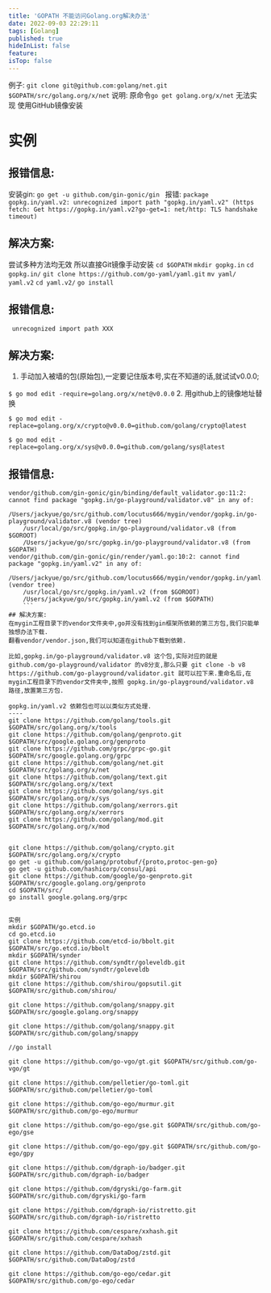 ```yaml
---
title: 'GOPATH 不能访问Golang.org解决办法'
date: 2022-09-03 22:29:11
tags: [Golang]
published: true
hideInList: false
feature: 
isTop: false
---
```

例子:
`git clone git@github.com:golang/net.git $GOPATH/src/golang.org/x/net`
说明:
原命令`go get golang.org/x/net`
无法实现
使用GitHub镜像安装


# 实例
## 报错信息:
安装gin:
`go get -u github.com/gin-gonic/gin `
报错:
`package gopkg.in/yaml.v2: unrecognized import path "gopkg.in/yaml.v2" (https fetch: Get https://gopkg.in/yaml.v2?go-get=1: net/http: TLS handshake timeout)`
## 解决方案:
尝试多种方法均无效
所以直接Git镜像手动安装
`cd $GOPATH`
`mkdir gopkg.in`
`cd gopkg.in/`
`git clone https://github.com/go-yaml/yaml.git`
`mv yaml/ yaml.v2`
`cd yaml.v2/`
`go install`

## 报错信息:
` unrecognized import path XXX`
## 解决方案:
1. 手动加入被墙的包(原始包),一定要记住版本号,实在不知道的话,就试试v0.0.0;

`$ go mod edit -require=golang.org/x/net@v0.0.0`
2. 用github上的镜像地址替换

`$ go mod edit -replace=golang.org/x/crypto@v0.0.0=github.com/golang/crypto@latest`

`$ go mod edit -replace=golang.org/x/sys@v0.0.0=github.com/golang/sys@latest`

## 报错信息:                                      
```
vendor/github.com/gin-gonic/gin/binding/default_validator.go:11:2: cannot find package "gopkg.in/go-playground/validator.v8" in any of:
	/Users/jackyue/go/src/github.com/locutus666/mygin/vendor/gopkg.in/go-playground/validator.v8 (vendor tree)
	/usr/local/go/src/gopkg.in/go-playground/validator.v8 (from $GOROOT)
	/Users/jackyue/go/src/gopkg.in/go-playground/validator.v8 (from $GOPATH)
vendor/github.com/gin-gonic/gin/render/yaml.go:10:2: cannot find package "gopkg.in/yaml.v2" in any of:
	/Users/jackyue/go/src/github.com/locutus666/mygin/vendor/gopkg.in/yaml.v2 (vendor tree)
	/usr/local/go/src/gopkg.in/yaml.v2 (from $GOROOT)
	/Users/jackyue/go/src/gopkg.in/yaml.v2 (from $GOPATH)
    ```
## 解决方案:
在mygin工程目录下的vendor文件夹中,go并没有找到gin框架所依赖的第三方包,我们只能单独想办法下载.
翻看vendor/vendor.json,我们可以知道在github下载到依赖.

比如,gopkg.in/go-playground/validator.v8 这个包,实际对应的就是 github.com/go-playground/validator 的v8分支,那么只要 git clone -b v8 https://github.com/go-playground/validator.git 就可以拉下来.重命名后,在mygin工程目录下的vendor文件夹中,按照 gopkg.in/go-playground/validator.v8 路径,放置第三方包.

gopkg.in/yaml.v2 依赖包也可以以类似方式处理.
----
git clone https://github.com/golang/tools.git $GOPATH/src/golang.org/x/tools
git clone https://github.com/golang/genproto.git $GOPATH/src/google.golang.org/genproto
git clone https://github.com/grpc/grpc-go.git $GOPATH/src/google.golang.org/grpc
git clone https://github.com/golang/net.git $GOPATH/src/golang.org/x/net
git clone https://github.com/golang/text.git $GOPATH/src/golang.org/x/text
git clone https://github.com/golang/sys.git $GOPATH/src/golang.org/x/sys
git clone https://github.com/golang/xerrors.git $GOPATH/src/golang.org/x/xerrors
git clone https://github.com/golang/mod.git $GOPATH/src/golang.org/x/mod


git clone https://github.com/golang/crypto.git $GOPATH/src/golang.org/x/crypto
go get -u github.com/golang/protobuf/{proto,protoc-gen-go}
go get -u github.com/hashicorp/consul/api
git clone https://github.com/google/go-genproto.git $GOPATH/src/google.golang.org/genproto
cd $GOPATH/src/
go install google.golang.org/grpc


实例
mkdir $GOPATH/go.etcd.io
cd go.etcd.io
git clone https://github.com/etcd-io/bbolt.git $GOPATH/src/go.etcd.io/bbolt
mkdir $GOPATH/synder
git clone https://github.com/syndtr/goleveldb.git $GOPATH/src/github.com/syndtr/goleveldb
mkdir $GOPATH/shirou
git clone https://github.com/shirou/gopsutil.git $GOPATH/src/github.com/shirou/

git clone https://github.com/golang/snappy.git $GOPATH/src/google.golang.org/snappy

git clone https://github.com/golang/snappy.git $GOPATH/src/github.com/golang/snappy

//go install  

git clone https://github.com/go-vgo/gt.git $GOPATH/src/github.com/go-vgo/gt

git clone https://github.com/pelletier/go-toml.git $GOPATH/src/github.com/pelletier/go-toml

git clone https://github.com/go-ego/murmur.git $GOPATH/src/github.com/go-ego/murmur

git clone https://github.com/go-ego/gse.git $GOPATH/src/github.com/go-ego/gse

git clone https://github.com/go-ego/gpy.git $GOPATH/src/github.com/go-ego/gpy

git clone https://github.com/dgraph-io/badger.git $GOPATH/src/github.com/dgraph-io/badger

git clone https://github.com/dgryski/go-farm.git $GOPATH/src/github.com/dgryski/go-farm

git clone https://github.com/dgraph-io/ristretto.git $GOPATH/src/github.com/dgraph-io/ristretto

git clone https://github.com/cespare/xxhash.git $GOPATH/src/github.com/cespare/xxhash

git clone https://github.com/DataDog/zstd.git $GOPATH/src/github.com/DataDog/zstd

git clone https://github.com/go-ego/cedar.git $GOPATH/src/github.com/go-ego/cedar
